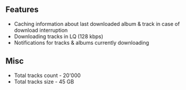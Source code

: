 ## Features
- Caching information about last downloaded album & track in case of download interruption
- Downloading tracks in LQ (128 kbps)
- Notifications for tracks & albums currently downloading

## Misc
- Total tracks count - 20'000
- Total tracks size - 45 GB
